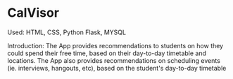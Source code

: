 # CalVisor

Used: HTML, CSS, Python Flask, MYSQL

Introduction: The App provides recommendations to students on how they could spend their free time, based on their day-to-day timetable and locations. The App also provides recommendations on scheduling events (ie. interviews, hangouts, etc), based on the student's day-to-day timetable